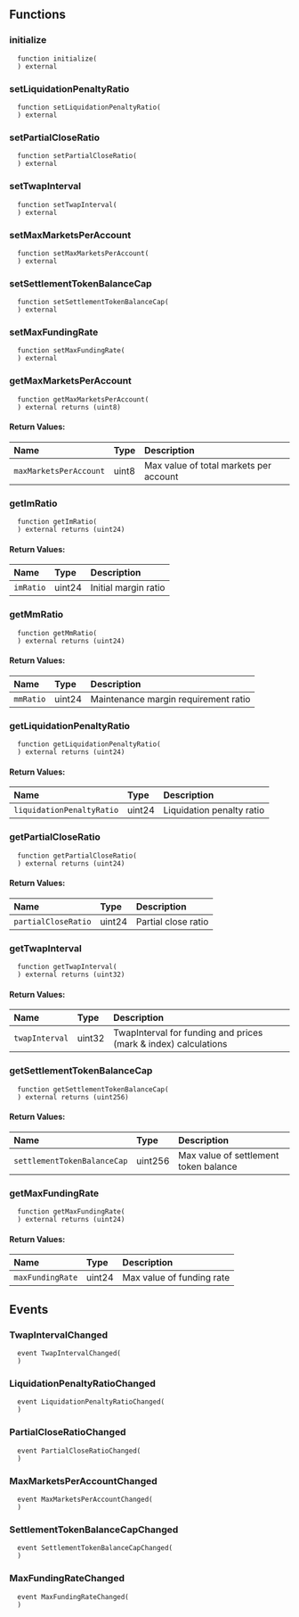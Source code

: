 
## Functions
### initialize
```solidity
  function initialize(
  ) external
```




### setLiquidationPenaltyRatio
```solidity
  function setLiquidationPenaltyRatio(
  ) external
```




### setPartialCloseRatio
```solidity
  function setPartialCloseRatio(
  ) external
```




### setTwapInterval
```solidity
  function setTwapInterval(
  ) external
```




### setMaxMarketsPerAccount
```solidity
  function setMaxMarketsPerAccount(
  ) external
```




### setSettlementTokenBalanceCap
```solidity
  function setSettlementTokenBalanceCap(
  ) external
```




### setMaxFundingRate
```solidity
  function setMaxFundingRate(
  ) external
```




### getMaxMarketsPerAccount
```solidity
  function getMaxMarketsPerAccount(
  ) external returns (uint8)
```



#### Return Values:
| Name                           | Type          | Description                                                                  |
| :----------------------------- | :------------ | :--------------------------------------------------------------------------- |
|`maxMarketsPerAccount` | uint8 | Max value of total markets per account
### getImRatio
```solidity
  function getImRatio(
  ) external returns (uint24)
```



#### Return Values:
| Name                           | Type          | Description                                                                  |
| :----------------------------- | :------------ | :--------------------------------------------------------------------------- |
|`imRatio` | uint24 | Initial margin ratio
### getMmRatio
```solidity
  function getMmRatio(
  ) external returns (uint24)
```



#### Return Values:
| Name                           | Type          | Description                                                                  |
| :----------------------------- | :------------ | :--------------------------------------------------------------------------- |
|`mmRatio` | uint24 | Maintenance margin requirement ratio
### getLiquidationPenaltyRatio
```solidity
  function getLiquidationPenaltyRatio(
  ) external returns (uint24)
```



#### Return Values:
| Name                           | Type          | Description                                                                  |
| :----------------------------- | :------------ | :--------------------------------------------------------------------------- |
|`liquidationPenaltyRatio` | uint24 | Liquidation penalty ratio
### getPartialCloseRatio
```solidity
  function getPartialCloseRatio(
  ) external returns (uint24)
```



#### Return Values:
| Name                           | Type          | Description                                                                  |
| :----------------------------- | :------------ | :--------------------------------------------------------------------------- |
|`partialCloseRatio` | uint24 | Partial close ratio
### getTwapInterval
```solidity
  function getTwapInterval(
  ) external returns (uint32)
```



#### Return Values:
| Name                           | Type          | Description                                                                  |
| :----------------------------- | :------------ | :--------------------------------------------------------------------------- |
|`twapInterval` | uint32 | TwapInterval for funding and prices (mark & index) calculations
### getSettlementTokenBalanceCap
```solidity
  function getSettlementTokenBalanceCap(
  ) external returns (uint256)
```



#### Return Values:
| Name                           | Type          | Description                                                                  |
| :----------------------------- | :------------ | :--------------------------------------------------------------------------- |
|`settlementTokenBalanceCap` | uint256 | Max value of settlement token balance
### getMaxFundingRate
```solidity
  function getMaxFundingRate(
  ) external returns (uint24)
```



#### Return Values:
| Name                           | Type          | Description                                                                  |
| :----------------------------- | :------------ | :--------------------------------------------------------------------------- |
|`maxFundingRate` | uint24 | Max value of funding rate

## Events
### TwapIntervalChanged
```solidity
  event TwapIntervalChanged(
  )
```



### LiquidationPenaltyRatioChanged
```solidity
  event LiquidationPenaltyRatioChanged(
  )
```



### PartialCloseRatioChanged
```solidity
  event PartialCloseRatioChanged(
  )
```



### MaxMarketsPerAccountChanged
```solidity
  event MaxMarketsPerAccountChanged(
  )
```



### SettlementTokenBalanceCapChanged
```solidity
  event SettlementTokenBalanceCapChanged(
  )
```



### MaxFundingRateChanged
```solidity
  event MaxFundingRateChanged(
  )
```



